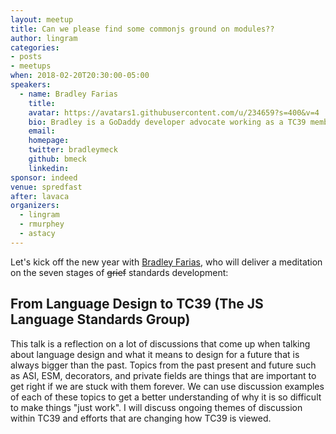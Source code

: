 ```yaml
---
layout: meetup
title: Can we please find some commonjs ground on modules??
author: lingram
categories:
- posts
- meetups
when: 2018-02-20T20:30:00-05:00
speakers:
  - name: Bradley Farias
    title:
    avatar: https://avatars1.githubusercontent.com/u/234659?s=400&v=4
    bio: Bradley is a GoDaddy developer advocate working as a TC39 member with a focus on developer tooling. He implemented and specified Node.js integration with ES Modules; and is currently expanding experiences for the REPL, package distribution, and devtools.
    email:
    homepage:
    twitter: bradleymeck
    github: bmeck
    linkedin:
sponsor: indeed
venue: spredfast
after: lavaca
organizers:
  - lingram
  - rmurphey
  - astacy
---
```


Let's kick off the new year with [Bradley Farias](https://github.com/bmeck), who will deliver a meditation on the seven stages of ~~grief~~ standards development:

## From Language Design to TC39 (The JS Language Standards Group)

This talk is a reflection on a lot of discussions that come up when talking about language design and what it means to design for a future that is always bigger than the past. Topics from the past present and future such as ASI, ESM, decorators, and private fields are things that are important to get right if we are stuck with them forever. We can use discussion examples of each of these topics to get a better understanding of why it is so difficult to make things "just work". I will discuss ongoing themes of discussion within TC39 and efforts that are changing how TC39 is viewed.
